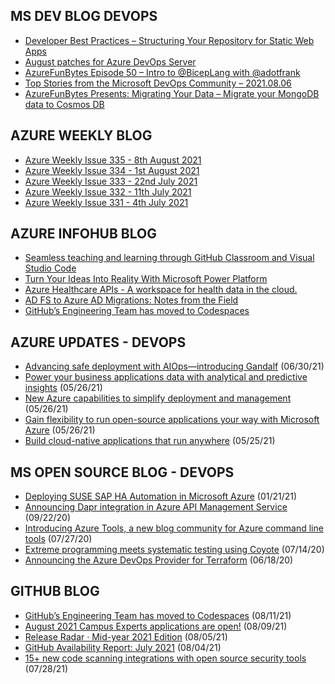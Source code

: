 ## MS DEV BLOG DEVOPS 

<!-- DEVBLOGDEVOPS:START -->
- [Developer Best Practices – Structuring Your Repository for Static Web Apps](https://devblogs.microsoft.com/devops/developer-best-practices-structuring-your-repository-for-static-web-apps/)
- [August patches for Azure DevOps Server](https://devblogs.microsoft.com/devops/august-patches-for-azure-devops-server/)
- [AzureFunBytes Episode 50 – Intro to @BicepLang with @adotfrank](https://devblogs.microsoft.com/devops/azurefunbytes-episode-50-intro-to-biceplang-with-adotfrank/)
- [Top Stories from the Microsoft DevOps Community – 2021.08.06](https://devblogs.microsoft.com/devops/top-stories-from-the-microsoft-devops-community-2021-08-06/)
- [AzureFunBytes Presents: Migrating Your Data – Migrate your MongoDB data to Cosmos DB](https://devblogs.microsoft.com/devops/azurefunbytes-presents-migrating-your-data-migrate-your-mongodb-data-to-cosmos-db/)
<!-- DEVBLOGDEVOPS:END -->


## AZURE WEEKLY BLOG

<!-- AZUREWEEKLY:START -->
- [Azure Weekly Issue 335 - 8th August 2021](https://azureweekly.info/issue-335.html)
- [Azure Weekly Issue 334 - 1st August 2021](https://azureweekly.info/issue-334.html)
- [Azure Weekly Issue 333 - 22nd July 2021](https://azureweekly.info/issue-333.html)
- [Azure Weekly Issue 332 - 11th July 2021](https://azureweekly.info/issue-332.html)
- [Azure Weekly Issue 331 - 4th July 2021](https://azureweekly.info/issue-331.html)
<!-- AZUREWEEKLY:END -->

## AZURE INFOHUB BLOG 

<!-- AZUREINFOHUB:START -->
- [Seamless teaching and learning through GitHub Classroom and Visual Studio Code](https://github.blog/2021-08-12-teaching-learning-github-classroom-visual-studio-code/)
- [Turn Your Ideas Into Reality With Microsoft Power Platform](https://techcommunity.microsoft.com/t5/educator-developer-blog/turn-your-ideas-into-reality-with-microsoft-power-platform/ba-p/2639996)
- [Azure Healthcare APIs - A workspace for health data in the cloud.](https://techcommunity.microsoft.com/t5/healthcare-and-life-sciences/azure-healthcare-apis-a-workspace-for-health-data-in-the-cloud/ba-p/2642328)
- [AD FS to Azure AD Migrations: Notes from the Field](https://techcommunity.microsoft.com/t5/core-infrastructure-and-security/ad-fs-to-azure-ad-migrations-notes-from-the-field/ba-p/2635847)
- [GitHub’s Engineering Team has moved to Codespaces](https://github.blog/2021-08-11-githubs-engineering-team-moved-codespaces/)
<!-- AZUREINFOHUB:END -->


## AZURE UPDATES - DEVOPS 

<!-- AZUREUPDATES:START -->

 - [Advancing safe deployment with AIOps—introducing Gandalf](https://azure.microsoft.com/blog/advancing-safe-deployment-with-aiops-introducing-gandalf/) (06/30/21)
 - [Power your business applications data with analytical and predictive insights](https://azure.microsoft.com/blog/power-your-business-applications-data-with-analytical-and-predictive-insights/) (05/26/21)
 - [New Azure capabilities to simplify deployment and management](https://azure.microsoft.com/blog/new-azure-capabilities-to-simplify-deployment-and-management/) (05/26/21)
 - [Gain flexibility to run open-source applications your way with Microsoft Azure](https://azure.microsoft.com/blog/gain-flexibility-to-run-open-source-applications-your-way-with-microsoft-azure/) (05/26/21)
 - [Build cloud-native applications that run anywhere](https://azure.microsoft.com/blog/build-cloudnative-applications-that-run-anywhere/) (05/25/21)
<!-- AZUREUPDATES:END -->


## MS OPEN SOURCE BLOG - DEVOPS 

<!-- MSOPENSOURCEBLOG:START -->

 - [Deploying SUSE SAP HA Automation in Microsoft Azure](https://cloudblogs.microsoft.com/opensource/2021/01/21/deploying-suse-sap-ha-automation-in-microsoft-azure/) (01/21/21)
 - [Announcing Dapr integration in Azure API Management Service](https://cloudblogs.microsoft.com/opensource/2020/09/22/announcing-dapr-integration-azure-api-management-service-apim/) (09/22/20)
 - [Introducing Azure Tools, a new blog community for Azure command line tools](https://cloudblogs.microsoft.com/opensource/2020/07/27/introducing-azure-tools-new-tech-community-blog/) (07/27/20)
 - [Extreme programming meets systematic testing using Coyote](https://cloudblogs.microsoft.com/opensource/2020/07/14/extreme-programming-meets-systematic-testing-using-coyote/) (07/14/20)
 - [Announcing the Azure DevOps Provider for Terraform](https://cloudblogs.microsoft.com/opensource/2020/06/18/announcing-hashicorp-terraform-azure-devops-provider-release/) (06/18/20)
<!-- MSOPENSOURCEBLOG:END -->


## GITHUB BLOG


<!-- GITHUB:START -->

 - [GitHub’s Engineering Team has moved to Codespaces](https://github.blog/2021-08-11-githubs-engineering-team-moved-codespaces/) (08/11/21)
 - [August 2021 Campus Experts applications are open!](https://github.blog/2021-08-09-august-2021-campus-experts-applications-are-open/) (08/09/21)
 - [Release Radar · Mid-year 2021 Edition](https://github.blog/2021-08-05-release-radar-jun-jul-2021/) (08/05/21)
 - [GitHub Availability Report: July 2021](https://github.blog/2021-08-04-github-availability-report-july-2021/) (08/04/21)
 - [15+ new code scanning integrations with open source security tools](https://github.blog/2021-07-28-new-code-scanning-integrations-open-source-security-tools/) (07/28/21)
<!-- GITHUB:END -->
